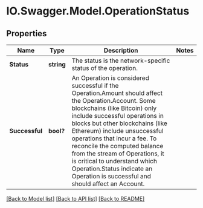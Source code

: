 # IO.Swagger.Model.OperationStatus
## Properties

Name | Type | Description | Notes
------------ | ------------- | ------------- | -------------
**Status** | **string** | The status is the network-specific status of the operation. | 
**Successful** | **bool?** | An Operation is considered successful if the Operation.Amount should affect the Operation.Account. Some blockchains (like Bitcoin) only include successful operations in blocks but other blockchains (like Ethereum) include unsuccessful operations that incur a fee. To reconcile the computed balance from the stream of Operations, it is critical to understand which Operation.Status indicate an Operation is successful and should affect an Account. | 

[[Back to Model list]](../README.md#documentation-for-models) [[Back to API list]](../README.md#documentation-for-api-endpoints) [[Back to README]](../README.md)

